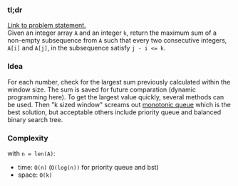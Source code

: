 ### tl;dr

[Link to problem statement.](https://leetcode.com/problems/constrained-subsequence-sum/)  
Given an integer array `A` and an integer `k`, return the maximum sum of a non-empty subsequence from `A` such that every two consecutive integers, `A[i]` and `A[j]`, in the subsequence satisfy `j - i <= k`.


### Idea

For each number, check for the largest sum previously calculated within the window size. The sum is saved for future comparation (dynamic programming here). To get the largest value quickly, several methods can be used. Then "k sized window" screams out [monotonic queue](https://medium.com/algorithms-and-leetcode/monotonic-queue-explained-with-leetcode-problems-7db7c530c1d6) which is the best solution, but acceptable others include priority queue and balanced binary search tree.


### Complexity

with `n = len(A)`:
- time: `O(n)` (`O(log(n))` for priority queue and bst)
- space: `O(k)`
